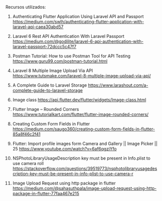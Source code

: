 Recursos utilizados:

1. Authenticating Flutter Application Using Laravel API and Passport
https://medium.com/swlh/authenticating-flutter-application-with-laravel-api-caea30abd57

2. Laravel 6 Rest API Authentication With Laravel Passport
https://medium.com/@godilite/laravel-6-api-authentication-with-laravel-passport-72dccc5c47f7

3. Postman Tutorial: How to use Postman Tool for API Testing
https://www.guru99.com/postman-tutorial.html

4. Laravel 8 Multiple Image Upload Via API
https://www.tutsmake.com/laravel-8-multiple-image-upload-via-api/

5. A Complete Guide to Laravel Storage
https://www.larashout.com/a-complete-guide-to-laravel-storage

6. Image class
https://api.flutter.dev/flutter/widgets/Image-class.html

7. Flutter Image – Rounded Corners
https://www.tutorialkart.com/flutter/flutter-image-rounded-corners/

8. Creating Custom Form Fields in Flutter
https://medium.com/saugo360/creating-custom-form-fields-in-flutter-85a8f46c2f41

9. Flutter: Import profile images form Camera and Gallery || Image Picker || 25
https://www.youtube.com/watch?v=6af6qgziYfo

10. NSPhotoLibraryUsageDescription key must be present in Info.plist to use camera roll
https://stackoverflow.com/questions/39519773/nsphotolibraryusagedescription-key-must-be-present-in-info-plist-to-use-camera-r

11. Image Upload Request using http package in flutter
https://medium.com/@sahasuthpala/image-upload-request-using-http-package-in-flutter-77faa467e215